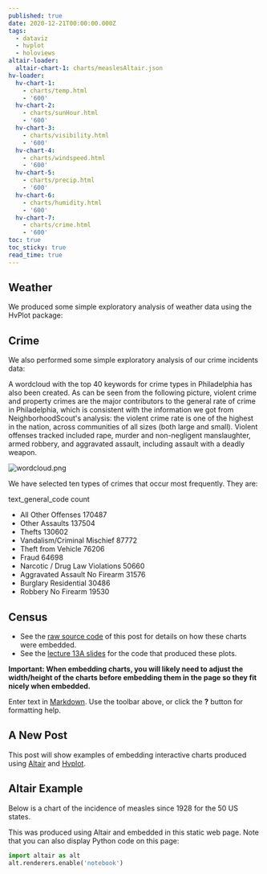 ```yaml
---
published: true
date: 2020-12-21T00:00:00.000Z
tags:
  - dataviz
  - hvplot
  - holoviews
altair-loader:
  altair-chart-1: charts/measlesAltair.json
hv-loader:
  hv-chart-1:
    - charts/temp.html
    - '600'
  hv-chart-2:
    - charts/sunHour.html
    - '600'
  hv-chart-3:
    - charts/visibility.html
    - '600'
  hv-chart-4:
    - charts/windspeed.html
    - '600'
  hv-chart-5:
    - charts/precip.html
    - '600'
  hv-chart-6:
    - charts/humidity.html
    - '600'
  hv-chart-7:
    - charts/crime.html
    - '600'
toc: true
toc_sticky: true
read_time: true
---
```

## **Weather**

We produced some simple exploratory analysis of weather data using the HvPlot package:   
   
<div id="hv-chart-1"></div>
<div id="hv-chart-2"></div>
<div id="hv-chart-3"></div>
<div id="hv-chart-4"></div>
<div id="hv-chart-5"></div>
<div id="hv-chart-6"></div>
   

## **Crime**

We also performed some simple exploratory analysis of our crime incidents data:  
   
<div id="hv-chart-7"></div>   
   
A wordcloud with the top 40 keywords for crime types in Philadelphia has also been created. As can be seen from the following picture, violent crime and property crimes are the major contributors to the general rate of crime in Philadelphia, which is consistent with the information we got from NeighborhoodScout's analysis: the violent crime rate is one of the highest in the nation, across communities of all sizes (both large and small). Violent offenses tracked included rape, murder and non-negligent manslaughter, armed robbery, and aggravated assault, including assault with a deadly weapon.    
   
![wordcloud.png]({{site.baseurl}}/assets/image/wordcloud.png)


We have selected ten types of crimes that occur most frequently. They are:

   text_general_code	      count
- All Other Offenses	         170487
- Other Assaults	            137504
- Thefts	                 130602
- Vandalism/Criminal Mischief	    87772
- Theft from Vehicle	         76206
- Fraud	                    64698
- Narcotic / Drug Law Violations	 50660
- Aggravated Assault No Firearm	    31576
- Burglary Residential	         30486
- Robbery No Firearm	         19530


## **Census**




- See the [raw source code](https://raw.githubusercontent.com/MUSA-550-Fall-2020/github-pages-starter/master/_posts/2019-04-13-measles-charts.md) of this post for details on how these charts were embedded.
- See the [lecture 13A slides](https://github.com/MUSA-550-Fall-2020/week-13/blob/master/lecture-13A.ipynb) for the code that produced these plots.

**Important: When embedding charts, you will likely need to adjust the width/height of the charts before embedding them in the page so they fit nicely when embedded.**

Enter text in [Markdown](http://daringfireball.net/projects/markdown/). Use the toolbar above, or click the **?** button for formatting help.



## A New Post

This post will show examples of embedding interactive charts produced using [Altair](https://altair-viz.github.io) and [Hvplot](https://hvplot.pyviz.org/).

## Altair Example

Below is a chart of the incidence of measles since 1928 for the 50 US states.

<div id="altair-chart-1"></div>

This was produced using Altair and embedded in this static web page. Note that you can also display Python code on this page:

```python
import altair as alt
alt.renderers.enable('notebook')
```
